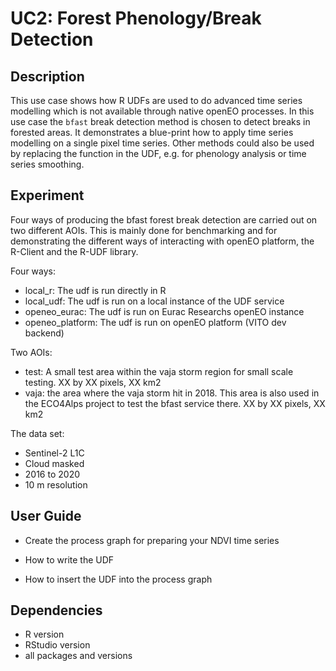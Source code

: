 # UC2: Forest Phenology/Break Detection

## Description
This use case shows how R UDFs are used to do advanced time series modelling which is not available through native openEO processes. 
In this use case the `bfast` break detection method is chosen to detect breaks in forested areas. It demonstrates a blue-print how to apply
time series modelling on  a single pixel time series. Other methods could also be used by replacing the function in the UDF, e.g. for phenology analysis 
or time series smoothing.

## Experiment
Four ways of producing the bfast forest break detection are carried out on two different AOIs. This is mainly done for benchmarking and for demonstrating the different ways of interacting with openEO platform, the R-Client and the R-UDF library. 

Four ways:
* local_r: The udf is run directly in R
* local_udf: The udf is run on a local instance of the UDF service
* openeo_eurac: The udf is run on Eurac Researchs openEO instance
* openeo_platform: The udf is run on openEO platform (VITO dev backend) 

Two AOIs:
* test: A small test area within the vaja storm region for small scale testing. XX by XX pixels, XX km2
* vaja: the area where the vaja storm hit in 2018. This area is also used in the ECO4Alps project to test the bfast service there. XX by XX pixels, XX km2

The data set:
* Sentinel-2 L1C
* Cloud masked
* 2016 to 2020
* 10 m resolution

## User Guide

* Create the process graph for preparing your NDVI time series

* How to write the UDF

* How to insert the UDF into the process graph


## Dependencies

* R version
* RStudio version
* all packages and versions
